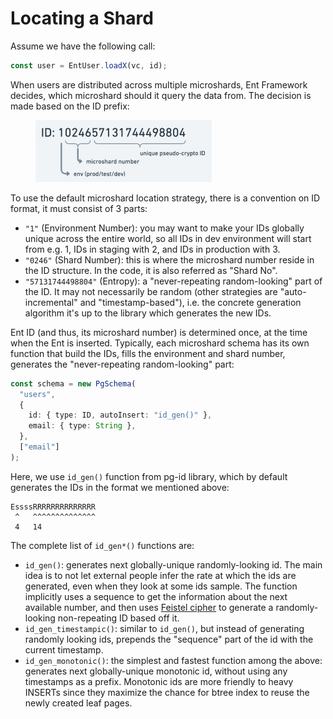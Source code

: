 # Locating a Shard

Assume we have the following call:

```typescript
const user = EntUser.loadX(vc, id);
```

When users are distributed across multiple microshards, Ent Framework decides, which microshard should it query the data from. The decision is made based on the ID prefix:

<figure><img src="../.gitbook/assets/image.png" alt="" width="282"><figcaption></figcaption></figure>

To use the default microshard location strategy, there is a convention on ID format, it must consist of 3 parts:

* `"1"` (Environment Number): you may want to make your IDs globally unique across the entire world, so all IDs in dev environment will start from e.g. 1, IDs in staging with 2, and IDs in production with 3.
* `"0246"` (Shard Number): this is where the microshard number reside in the ID structure. In the code, it is also referred as "Shard No".
* `"57131744498804"` (Entropy): a "never-repeating random-looking" part of the ID. It may not necessarily be random (other strategies are "auto-incremental" and "timestamp-based"), i.e. the concrete generation algorithm it's up to the library which generates the new IDs.

Ent ID (and thus, its microshard number) is determined once, at the time when the Ent is inserted. Typically, each microshard schema has its own function that build the IDs, fills the environment and shard number, generates the "never-repeating random-looking" part:

```typescript
const schema = new PgSchema(
  "users",
  {
    id: { type: ID, autoInsert: "id_gen()" },
    email: { type: String },
  },
  ["email"]
);
```

Here, we use `id_gen()` function from pg-id library, which by default generates the IDs in the format we mentioned above:

```
EssssRRRRRRRRRRRRRR
 ^   ^^^^^^^^^^^^^^
 4   14
```

The complete list of `id_gen*()` functions are:

* `id_gen()`: generates next globally-unique randomly-looking id. The main idea is to not let external people infer the rate at which the ids are generated, even when they look at some ids sample. The function implicitly uses a sequence to get the information about the next available number, and then uses [Feistel cipher](https://en.wikipedia.org/wiki/Feistel_cipher) to generate a randomly-looking non-repeating ID based off it.
* `id_gen_timestampic()`: similar to `id_gen()`, but instead of generating randomly looking ids, prepends the "sequence" part of the id with the current timestamp.
* `id_gen_monotonic()`: the simplest and fastest function among the above: generates next globally-unique monotonic id, without using any timestamps as a prefix. Monotonic ids are more friendly to heavy INSERTs since they maximize the chance for btree index to reuse the newly created leaf pages.
